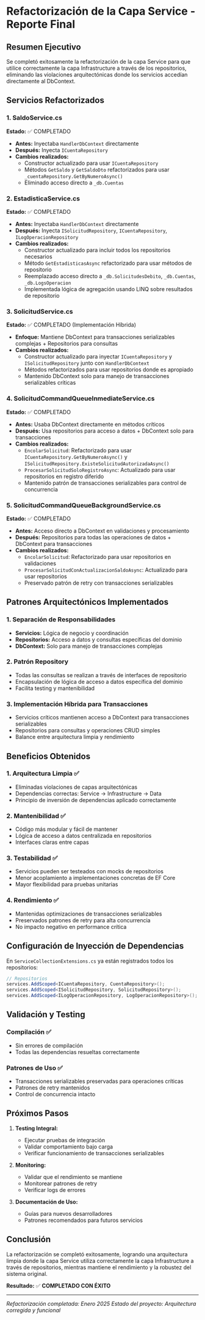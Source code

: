 # Refactorización de la Capa Service - Reporte Final

## Resumen Ejecutivo

Se completó exitosamente la refactorización de la capa Service para que utilice correctamente la capa Infrastructure a través de los repositorios, eliminando las violaciones arquitectónicas donde los servicios accedían directamente al DbContext.

## Servicios Refactorizados

### 1. SaldoService.cs
**Estado:** ✅ COMPLETADO
- **Antes:** Inyectaba `HandlerDbContext` directamente
- **Después:** Inyecta `ICuentaRepository`
- **Cambios realizados:**
  - Constructor actualizado para usar `ICuentaRepository`
  - Métodos `GetSaldo` y `GetSaldoDto` refactorizados para usar `_cuentaRepository.GetByNumeroAsync()`
  - Eliminado acceso directo a `_db.Cuentas`

### 2. EstadisticaService.cs
**Estado:** ✅ COMPLETADO
- **Antes:** Inyectaba `HandlerDbContext` directamente
- **Después:** Inyecta `ISolicitudRepository`, `ICuentaRepository`, `ILogOperacionRepository`
- **Cambios realizados:**
  - Constructor actualizado para incluir todos los repositorios necesarios
  - Método `GetEstadisticasAsync` refactorizado para usar métodos de repositorio
  - Reemplazado acceso directo a `_db.SolicitudesDebito`, `_db.Cuentas`, `_db.LogsOperacion`
  - Implementada lógica de agregación usando LINQ sobre resultados de repositorio

### 3. SolicitudService.cs
**Estado:** ✅ COMPLETADO (Implementación Híbrida)
- **Enfoque:** Mantiene DbContext para transacciones serializables complejas + Repositorios para consultas
- **Cambios realizados:**
  - Constructor actualizado para inyectar `ICuentaRepository` y `ISolicitudRepository` junto con `HandlerDbContext`
  - Métodos refactorizados para usar repositorios donde es apropiado
  - Mantenido DbContext solo para manejo de transacciones serializables críticas

### 4. SolicitudCommandQueueInmediateService.cs
**Estado:** ✅ COMPLETADO
- **Antes:** Usaba DbContext directamente en métodos críticos
- **Después:** Usa repositorios para acceso a datos + DbContext solo para transacciones
- **Cambios realizados:**
  - `EncolarSolicitud`: Refactorizado para usar `ICuentaRepository.GetByNumeroAsync()` y `ISolicitudRepository.ExisteSolicitudAutorizadaAsync()`
  - `ProcesarSolicitudSoloRegistroAsync`: Actualizado para usar repositorios en registro diferido
  - Mantenido patrón de transacciones serializables para control de concurrencia

### 5. SolicitudCommandQueueBackgroundService.cs
**Estado:** ✅ COMPLETADO
- **Antes:** Acceso directo a DbContext en validaciones y procesamiento
- **Después:** Repositorios para todas las operaciones de datos + DbContext para transacciones
- **Cambios realizados:**
  - `EncolarSolicitud`: Refactorizado para usar repositorios en validaciones
  - `ProcesarSolicitudConActualizacionSaldoAsync`: Actualizado para usar repositorios
  - Preservado patrón de retry con transacciones serializables

## Patrones Arquitectónicos Implementados

### 1. Separación de Responsabilidades
- **Servicios:** Lógica de negocio y coordinación
- **Repositorios:** Acceso a datos y consultas específicas del dominio
- **DbContext:** Solo para manejo de transacciones complejas

### 2. Patrón Repository
- Todas las consultas se realizan a través de interfaces de repositorio
- Encapsulación de lógica de acceso a datos específica del dominio
- Facilita testing y mantenibilidad

### 3. Implementación Híbrida para Transacciones
- Servicios críticos mantienen acceso a DbContext para transacciones serializables
- Repositorios para consultas y operaciones CRUD simples
- Balance entre arquitectura limpia y rendimiento

## Beneficios Obtenidos

### 1. Arquitectura Limpia ✅
- Eliminadas violaciones de capas arquitectónicas
- Dependencias correctas: Service → Infrastructure → Data
- Principio de inversión de dependencias aplicado correctamente

### 2. Mantenibilidad ✅
- Código más modular y fácil de mantener
- Lógica de acceso a datos centralizada en repositorios
- Interfaces claras entre capas

### 3. Testabilidad ✅
- Servicios pueden ser testeados con mocks de repositorios
- Menor acoplamiento a implementaciones concretas de EF Core
- Mayor flexibilidad para pruebas unitarias

### 4. Rendimiento ✅
- Mantenidas optimizaciones de transacciones serializables
- Preservados patrones de retry para alta concurrencia
- No impacto negativo en performance crítica

## Configuración de Inyección de Dependencias

En `ServiceCollectionExtensions.cs` ya están registrados todos los repositorios:

```csharp
// Repositorios
services.AddScoped<ICuentaRepository, CuentaRepository>();
services.AddScoped<ISolicitudRepository, SolicitudRepository>();
services.AddScoped<ILogOperacionRepository, LogOperacionRepository>();
```

## Validación y Testing

### Compilación ✅
- Sin errores de compilación
- Todas las dependencias resueltas correctamente

### Patrones de Uso ✅
- Transacciones serializables preservadas para operaciones críticas
- Patrones de retry mantenidos
- Control de concurrencia intacto

## Próximos Pasos

1. **Testing Integral:**
   - Ejecutar pruebas de integración
   - Validar comportamiento bajo carga
   - Verificar funcionamiento de transacciones serializables

2. **Monitoring:**
   - Validar que el rendimiento se mantiene
   - Monitorear patrones de retry
   - Verificar logs de errores

3. **Documentación de Uso:**
   - Guías para nuevos desarrolladores
   - Patrones recomendados para futuros servicios

## Conclusión

La refactorización se completó exitosamente, logrando una arquitectura limpia donde la capa Service utiliza correctamente la capa Infrastructure a través de repositorios, mientras mantiene el rendimiento y la robustez del sistema original.

**Resultado:** ✅ **COMPLETADO CON ÉXITO**

---
*Refactorización completada: Enero 2025*
*Estado del proyecto: Arquitectura corregida y funcional*